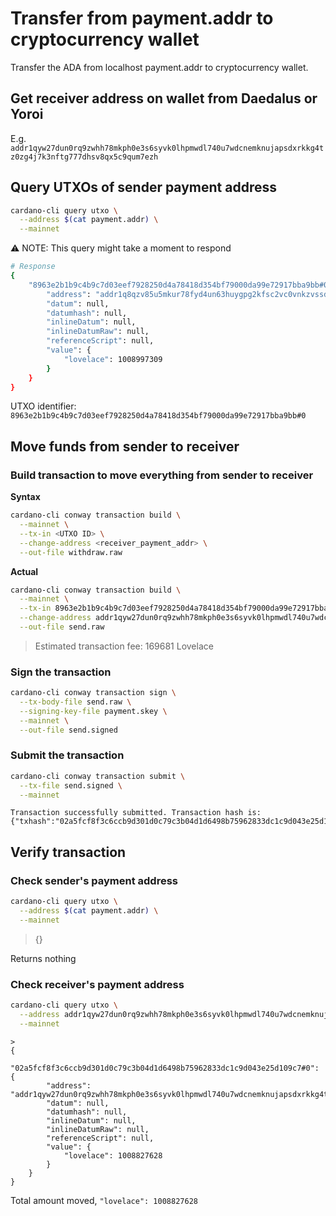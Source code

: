 # Transfer from payment.addr to cryptocurrency wallet

Transfer the ADA from localhost payment.addr to cryptocurrency wallet.

## Get receiver address on wallet from Daedalus or Yoroi

E.g. `addr1qyw27dun0rq9zwhh78mkph0e3s6syvk0lhpmwdl740u7wdcnemknujapsdxrkkg4tz0zg4j7k3nftg777dhsv8qx5c9qum7ezh`

## Query UTXOs of sender payment address

```bash
cardano-cli query utxo \
  --address $(cat payment.addr) \
  --mainnet
```
⚠️ NOTE: This query might take a moment to respond

```bash
# Response
{
    "8963e2b1b9c4b9c7d03eef7928250d4a78418d354bf79000da99e72917bba9bb#0": {
        "address": "addr1q8qzv85u5mkur78fyd4un63huygpg2kfsc2vc0vnkzvssdhh2nj6h4ltsy3fjajfs74ev5zqgl230ekwgxhntefd3pyqht7n3y",
        "datum": null,
        "datumhash": null,
        "inlineDatum": null,
        "inlineDatumRaw": null,
        "referenceScript": null,
        "value": {
            "lovelace": 1008997309
        }
    }
}
```
UTXO identifier: `8963e2b1b9c4b9c7d03eef7928250d4a78418d354bf79000da99e72917bba9bb#0`

## Move funds from sender to receiver

### Build transaction to move everything from sender to receiver

**Syntax**
```bash
cardano-cli conway transaction build \
  --mainnet \
  --tx-in <UTXO ID> \
  --change-address <receiver_payment_addr> \
  --out-file withdraw.raw
```

**Actual**
```bash
cardano-cli conway transaction build \
  --mainnet \
  --tx-in 8963e2b1b9c4b9c7d03eef7928250d4a78418d354bf79000da99e72917bba9bb#0 \
  --change-address addr1qyw27dun0rq9zwhh78mkph0e3s6syvk0lhpmwdl740u7wdcnemknujapsdxrkkg4tz0zg4j7k3nftg777dhsv8qx5c9qum7ezh \
  --out-file send.raw
```
> Estimated transaction fee: 169681 Lovelace

### Sign the transaction

```bash
cardano-cli conway transaction sign \
  --tx-body-file send.raw \
  --signing-key-file payment.skey \
  --mainnet \
  --out-file send.signed
```

### Submit the transaction

```bash
cardano-cli conway transaction submit \
  --tx-file send.signed \
  --mainnet
```
```log
Transaction successfully submitted. Transaction hash is:
{"txhash":"02a5fcf8f3c6ccb9d301d0c79c3b04d1d6498b75962833dc1c9d043e25d109c7"}
```

## Verify transaction

### Check sender's payment address

```bash
cardano-cli query utxo \
  --address $(cat payment.addr) \
  --mainnet
```
> {}

Returns nothing

### Check receiver's payment address

```bash
cardano-cli query utxo \
  --address addr1qyw27dun0rq9zwhh78mkph0e3s6syvk0lhpmwdl740u7wdcnemknujapsdxrkkg4tz0zg4j7k3nftg777dhsv8qx5c9qum7ezh \
  --mainnet
```

```log
>
{
    "02a5fcf8f3c6ccb9d301d0c79c3b04d1d6498b75962833dc1c9d043e25d109c7#0": {
        "address": "addr1qyw27dun0rq9zwhh78mkph0e3s6syvk0lhpmwdl740u7wdcnemknujapsdxrkkg4tz0zg4j7k3nftg777dhsv8qx5c9qum7ezh",
        "datum": null,
        "datumhash": null,
        "inlineDatum": null,
        "inlineDatumRaw": null,
        "referenceScript": null,
        "value": {
            "lovelace": 1008827628
        }
    }
}
```
Total amount moved,
`"lovelace": 1008827628`
